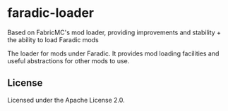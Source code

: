 faradic-loader
===========

Based on FabricMC's mod loader, providing improvements and stability + the ability to load Faradic mods

The loader for mods under Faradic. It provides mod loading facilities and useful abstractions for other mods to use.

## License

Licensed under the Apache License 2.0.
